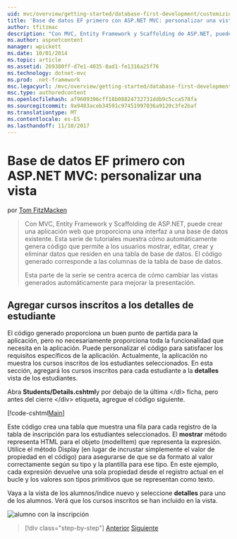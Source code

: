 ```yaml
---
uid: mvc/overview/getting-started/database-first-development/customizing-a-view
title: 'Base de datos EF primero con ASP.NET MVC: personalizar una vista | Documentos de Microsoft'
author: tfitzmac
description: "Con MVC, Entity Framework y Scaffolding de ASP.NET, puede crear una aplicación web que proporciona una interfaz a una base de datos existente. Este tutorial seri..."
ms.author: aspnetcontent
manager: wpickett
ms.date: 10/01/2014
ms.topic: article
ms.assetid: 269380ff-d7e1-4035-8ad1-fe1316a25f76
ms.technology: dotnet-mvc
ms.prod: .net-framework
msc.legacyurl: /mvc/overview/getting-started/database-first-development/customizing-a-view
msc.type: authoredcontent
ms.openlocfilehash: af9609396cff18b08824732731ddb9c5cca578fa
ms.sourcegitcommit: 9a9483aceb34591c97451997036a9120c3fe2baf
ms.translationtype: MT
ms.contentlocale: es-ES
ms.lasthandoff: 11/10/2017
---
```

<a name="ef-database-first-with-aspnet-mvc-customizing-a-view"></a>Base de datos EF primero con ASP.NET MVC: personalizar una vista
====================
por [Tom FitzMacken](https://github.com/tfitzmac)

> Con MVC, Entity Framework y Scaffolding de ASP.NET, puede crear una aplicación web que proporciona una interfaz a una base de datos existente. Esta serie de tutoriales muestra cómo automáticamente genera código que permite a los usuarios mostrar, editar, crear y eliminar datos que residen en una tabla de base de datos. El código generado corresponde a las columnas de la tabla de base de datos.
> 
> Esta parte de la serie se centra acerca de cómo cambiar las vistas generados automáticamente para mejorar la presentación.


## <a name="add-enrolled-courses-to-student-details"></a>Agregar cursos inscritos a los detalles de estudiante

El código generado proporciona un buen punto de partida para la aplicación, pero no necesariamente proporciona toda la funcionalidad que necesita en la aplicación. Puede personalizar el código para satisfacer los requisitos específicos de la aplicación. Actualmente, la aplicación no muestra los cursos inscritos de los estudiantes seleccionados. En esta sección, agregará los cursos inscritos para cada estudiante a la **detalles** vista de los estudiantes.

Abra **Students/Details.cshtml**y por debajo de la última &lt;/dl&gt; ficha, pero antes del cierre &lt;/div&gt; etiqueta, agregue el código siguiente.

[!code-cshtml[Main](customizing-a-view/samples/sample1.cshtml)]

Este código crea una tabla que muestra una fila para cada registro de la tabla de inscripción para los estudiantes seleccionados. El **mostrar** método representa HTML para el objeto (modelItem) que representa la expresión. Utilice el método Display (en lugar de incrustar simplemente el valor de propiedad en el código) para asegurarse de que se da formato al valor correctamente según su tipo y la plantilla para ese tipo. En este ejemplo, cada expresión devuelve una sola propiedad desde el registro actual en el bucle y los valores son tipos primitivos que se representan como texto.

Vaya a la vista de los alumnos/índice nuevo y seleccione **detalles** para uno de los alumnos. Verá que los cursos inscritos se han incluido en la vista.

![alumno con la inscripción](customizing-a-view/_static/image1.png)

>[!div class="step-by-step"]
[Anterior](changing-the-database.md)
[Siguiente](enhancing-data-validation.md)
